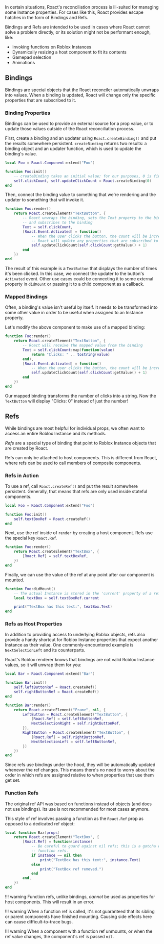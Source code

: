 In certain situations, Roact's reconciliation process is ill-suited for managing some Instance properties. For cases like this, Roact provides escape hatches in the form of Bindings and Refs.

Bindings and Refs are intended to be used in cases where Roact cannot solve a problem directly, or its solution might not be performant enough, like:

* Invoking functions on Roblox Instances
* Dynamically resizing a host component to fit its contents
* Gamepad selection
* Animations

## Bindings

Bindings are special objects that the Roact reconciler automatically unwraps into values. When a binding is updated, Roact will change only the specific properties that are subscribed to it.

### Binding Properties

Bindings can be used to provide an external source for a prop value, or to update those values outside of the Roact reconciliation process.

First, create a binding and an updater using `Roact.createBinding()` and put the results somewhere persistent. `createBinding` returns two results: a binding object and an updater function, which is used to update the binding's value.

```lua
local Foo = Roact.Component:extend("Foo")

function Foo:init()
	-- createBinding takes an initial value; for our purposes, 0 is fine
	self.clickCount, self.updateClickCount = Roact.createBinding(0)
end
```

Then, connect the binding value to something that we're rendering and the updater to something that will invoke it.

```lua
function Foo:render()
	return Roact.createElement("TextButton", {
		-- Roact unwraps the binding, sets the Text property to the binding's value,
		-- and subscribes to the binding
		Text = self.clickCount,
		[Roact.Event.Activated] = function()
			-- When the user clicks the button, the count will be incremented and
			-- Roact will update any properties that are subscribed to the binding
			self.updateClickCount(self.clickCount:getValue() + 1)
		end
	})
end
```

The result of this example is a `TextButton` that displays the number of times it's been clicked. In this case, we connect the updater to the button's `Activated` event. Other use cases could be connecting it to some external property in `didMount` or passing it to a child component as a callback.

### Mapped Bindings

Often, a binding's value isn't useful by itself. It needs to be transformed into some other value in order to be useful when assigned to an Instance property.

Let's modify the above component to make use of a mapped binding:

```lua hl_lines="3 4 5 6"
function Foo:render()
	return Roact.createElement("TextButton", {
		-- Roact will receive the mapped value from the binding
		Text = self.clickCount:map(function(value)
			return "Clicks: " .. tostring(value)
		end),
		[Roact.Event.Activated] = function()
			-- When the user clicks the button, the count will be incremented
			self.updateClickCount(self.clickCount:getValue() + 1)
		end
	})
end
```

Our mapped binding transforms the number of clicks into a string. Now the `TextButton` will display "Clicks: 0" instead of just the number!

## Refs

While bindings are most helpful for individual props, we often want to access an entire Roblox Instance and its methods.

*Refs* are a special type of binding that point to Roblox Instance objects that are created by Roact.

Refs can only be attached to host components. This is different from React, where refs can be used to call members of composite components.

### Refs in Action
To use a ref, call `Roact.createRef()` and put the result somewhere persistent. Generally, that means that refs are only used inside stateful components.

```lua
local Foo = Roact.Component:extend("Foo")

function Foo:init()
	self.textBoxRef = Roact.createRef()
end
```

Next, use the ref inside of `render` by creating a host component. Refs use the special key `Roact.Ref`.

```lua
function Foo:render()
	return Roact.createElement("TextBox", {
		[Roact.Ref] = self.textBoxRef,
	})
end
```

Finally, we can use the value of the ref at any point after our component is mounted.

```lua
function Foo:didMount()
	-- The actual Instance is stored in the 'current' property of a ref object.
	local textBox = self.textBoxRef.current

	print("TextBox has this text:", textBox.Text)
end
```

### Refs as Host Properties
In addition to providing access to underlying Roblox objects, refs also provide a handy shortcut for Roblox Instance properties that expect another Instance as their value. One commonly-encountered example is `NextSelectionLeft` and its counterparts.

Roact's Roblox renderer knows that bindings are not valid Roblox Instance values, so it will unwrap them for you:

```lua
local Bar = Roact.Component:extend("Bar")

function Bar:init()
	self.leftButtonRef = Roact.createRef()
	self.rightButtonRef = Roact.createRef()
end

function Bar:render()
	return Roact.createElement("Frame", nil, {
		LeftButton = Roact.createElement("TextButton", {
			[Roact.Ref] = self.leftButtonRef,
			NextSelectionRight = self.rightButtonRef,
		}),
		RightButton = Roact.createElement("TextButton", {
			[Roact.Ref] = self.rightButtonRef,
			NextSelectionLeft = self.leftButtonRef,
		})
	})
end
```

Since refs use bindings under the hood, they will be automatically updated whenever the ref changes. This means there's no need to worry about the order in which refs are assigned relative to when properties that use them get set.

### Function Refs
The original ref API was based on functions instead of objects (and does not use bindings). Its use is not recommended for most cases anymore.

This style of ref involves passing a function as the `Roact.Ref` prop as opposed to a dedicated ref object:

```lua
local function Baz(props)
	return Roact.createElement("TextBox", {
		[Roact.Ref] = function(instance)
			-- Be careful to guard against nil refs; this is a gotcha of
			-- function refs.
			if instance ~= nil then
				print("TextBox has this text:", instance.Text)
			else
				print("TextBox ref removed.")
			end
		end,
	})
end
```

!!! warning
	Function refs, unlike bindings, *cannot* be used as properties for host components. This will result in an error. 

!!! warning
	When a function ref is called, it's not guaranteed that its sibling or parent components have finished mounting. Causing side effects here can cause difficult-to-trace bugs.

!!! warning
	When a component with a function ref unmounts, or when the ref value changes, the component's ref is passed `nil`.